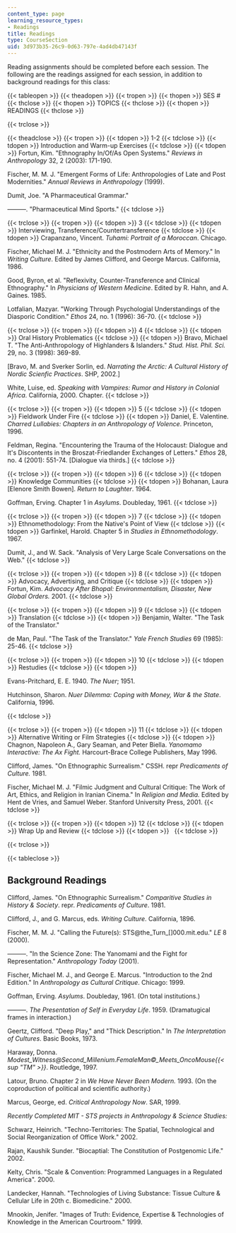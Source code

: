 ```yaml
---
content_type: page
learning_resource_types:
- Readings
title: Readings
type: CourseSection
uid: 3d973b35-26c9-0d63-797e-4ad4db47143f
---
```


Reading assignments should be completed before each session. The following are the readings assigned for each session, in addition to background readings for this class:

{{< tableopen >}}
{{< theadopen >}}
{{< tropen >}}
{{< thopen >}}
SES #
{{< thclose >}}
{{< thopen >}}
TOPICS
{{< thclose >}}
{{< thopen >}}
READINGS
{{< thclose >}}

{{< trclose >}}

{{< theadclose >}}
{{< tropen >}}
{{< tdopen >}}
1-2
{{< tdclose >}}
{{< tdopen >}}
Introduction and Warm-up Exercises
{{< tdclose >}}
{{< tdopen >}}
Fortun, Kim. "Ethnography In/Of/As Open Systems." _Reviews in Anthropology_ 32, 2 (2003): 171-190.  
  
Fischer, M. M. J. "Emergent Forms of Life: Anthropologies of Late and Post Modernities." _Annual Reviews in Anthropology_ (1999).  
  
Dumit, Joe. "A Pharmaceutical Grammar."  
  
———. "Pharmaceutical Mind Sports."
{{< tdclose >}}

{{< trclose >}}
{{< tropen >}}
{{< tdopen >}}
3
{{< tdclose >}}
{{< tdopen >}}
Interviewing, Transference/Countertransference
{{< tdclose >}}
{{< tdopen >}}
Crapanzano, Vincent. _Tuhami: Portrait of a Moroccan_. Chicago.  
  
Fischer, Michael M. J. "Ethnicity and the Postmodern Arts of Memory." In _Writing Culture_. Edited by James Clifford, and George Marcus. California, 1986.  
  
Good, Byron, et al. "Reflexivity, Counter-Transference and Clinical Ethnography." In _Physicians of Western Medicine_. Edited by R. Hahn, and A. Gaines. 1985.  
  
Lotfalian, Mazyar. "Working Through Psychologial Understandings of the Diasporic Condition." _Ethos_ 24, no. 1 (1996): 36-70.
{{< tdclose >}}

{{< trclose >}}
{{< tropen >}}
{{< tdopen >}}
4
{{< tdclose >}}
{{< tdopen >}}
Oral History Problematics
{{< tdclose >}}
{{< tdopen >}}
Bravo, Michael T. "The Anti-Anthropology of Highlanders & Islanders." _Stud. Hist. Phil. Sci._ 29, no. 3 (1998): 369-89.  
  
\[Bravo, M. and Sverker Sorlin, ed. _Narrating the Arctic: A Cultural History of Nordic Scienfic Practices_. SHP, 2002.\]  
  
White, Luise, ed. _Speaking with Vampires: Rumor and History in Colonial Africa_. California, 2000. Chapter.
{{< tdclose >}}

{{< trclose >}}
{{< tropen >}}
{{< tdopen >}}
5
{{< tdclose >}}
{{< tdopen >}}
Fieldwork Under Fire
{{< tdclose >}}
{{< tdopen >}}
Daniel, E. Valentine. _Charred Lullabies: Chapters in an Anthropology of Volence_. Princeton, 1996.  
  
Feldman, Regina. "Encountering the Trauma of the Holocaust: Dialogue and It's Discontents in the Broszat-Friedlander Exchanges of Letters." _Ethos_ 28, no. 4 (2001): 551-74. \[Dialogue via thirds.\]
{{< tdclose >}}

{{< trclose >}}
{{< tropen >}}
{{< tdopen >}}
6
{{< tdclose >}}
{{< tdopen >}}
Knowledge Communities
{{< tdclose >}}
{{< tdopen >}}
Bohanan, Laura \[Elenore Smith Bowen\]. _Return to Laughter_. 1964.  
  
Goffman, Erving. Chapter 1 in _Asylums_. Doubleday, 1961.
{{< tdclose >}}

{{< trclose >}}
{{< tropen >}}
{{< tdopen >}}
7
{{< tdclose >}}
{{< tdopen >}}
Ethnomethodology: From the Native's Point of View
{{< tdclose >}}
{{< tdopen >}}
Garfinkel, Harold. Chapter 5 in _Studies in Ethnomethodology_. 1967.  
  
Dumit, J., and W. Sack. "Analysis of Very Large Scale Conversations on the Web."
{{< tdclose >}}

{{< trclose >}}
{{< tropen >}}
{{< tdopen >}}
8
{{< tdclose >}}
{{< tdopen >}}
Advocacy, Advertising, and Critique
{{< tdclose >}}
{{< tdopen >}}
Fortun, Kim. _Advocacy After Bhopal: Environmentalism, Disaster, New Global Orders._ 2001.
{{< tdclose >}}

{{< trclose >}}
{{< tropen >}}
{{< tdopen >}}
9
{{< tdclose >}}
{{< tdopen >}}
Translation
{{< tdclose >}}
{{< tdopen >}}
Benjamin, Walter. "The Task of the Translator."  
  
de Man, Paul. "The Task of the Translator." _Yale French Studies_ 69 (1985): 25-46.
{{< tdclose >}}

{{< trclose >}}
{{< tropen >}}
{{< tdopen >}}
10
{{< tdclose >}}
{{< tdopen >}}
Restudies
{{< tdclose >}}
{{< tdopen >}}


Evans-Pritchard, E. E. 1940. _The Nuer_; 1951.  
  
Hutchinson, Sharon. _Nuer Dilemma: Coping with Money, War & the State_. California, 1996.


{{< tdclose >}}

{{< trclose >}}
{{< tropen >}}
{{< tdopen >}}
11
{{< tdclose >}}
{{< tdopen >}}
Alternative Writing or Film Strategies
{{< tdclose >}}
{{< tdopen >}}
Chagnon, Napoleon A., Gary Seaman, and Peter Biella. _Yanomamo Interactive: The Ax Fight._ Harcourt-Brace College Publishers, May 1996.  
  
Clifford, James. "On Ethnographic Surrealism." CSSH. repr _Predicaments of Culture._ 1981.  
  
Fischer, Michael M. J. "Filmic Judgment and Cultural Critique: The Work of Art, Ethics, and Religion in Iranian Cinema." In _Religion and Media._ Edited by Hent de Vries, and Samuel Weber. Stanford University Press, 2001.
{{< tdclose >}}

{{< trclose >}}
{{< tropen >}}
{{< tdopen >}}
12
{{< tdclose >}}
{{< tdopen >}}
Wrap Up and Review
{{< tdclose >}}
{{< tdopen >}}
 
{{< tdclose >}}

{{< trclose >}}

{{< tableclose >}}

Background Readings
-------------------

Clifford, James. "On Ethnographic Surrealism." _Comparitive Studies in History & Society_. repr. _Predicaments of Culture_. 1981.

Clifford, J., and G. Marcus, eds. _Writing Culture_. California, 1896.

Fischer, M. M. J. "Calling the Future(s): STS@the\_Turn\_\[\]000.mit.edu." _LE_ 8 (2000).

———. "In the Science Zone: The Yanomami and the Fight for Representation." _Anthropology Today_ (2001).

Fischer, Michael M. J., and George E. Marcus. "Introduction to the 2nd Edition." In _Anthropology as Cultural Critique_. Chicago: 1999.

Goffman, Erving. _Asylums_. Doubleday, 1961. (On total institutions.)

———. _The Presentation of Self in Everyday Life_. 1959. (Dramatugical frames in interaction.)

Geertz, Clifford. "Deep Play," and "Thick Description." In _The Interpretation of Cultures_. Basic Books, 1973.

Haraway, Donna. _Modest\_Witness@Second\_Millenium.FemaleMan©\_Meets\_OncoMouse{{< sup "TM" >}}_. Routledge, 1997.

Latour, Bruno. Chapter 2 in _We Have Never Been Modern._ 1993. (On the coproduction of political and scientific authority.)

Marcus, George, ed. _Critical Anthropology Now_. SAR, 1999.

_Recently Completed MIT - STS projects in Anthropology & Science Studies:_

Schwarz, Heinrich. "Techno-Territories: The Spatial, Technological and Social Reorganization of Office Work." 2002.

Rajan, Kaushik Sunder. "Biocaptial: The Constitution of Postgenomic Life." 2002.

Kelty, Chris. "Scale & Convention: Programmed Languages in a Regulated America". 2000.

Landecker, Hannah. "Technologies of Living Substance: Tissue Culture & Cellular Life in 20th c. Biomedicine." 2000.

Mnookin, Jenifer. "Images of Truth: Evidence, Expertise & Technologies of Knowledge in the American Courtroom." 1999.